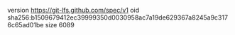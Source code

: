 version https://git-lfs.github.com/spec/v1
oid sha256:b1509679412ec39999350d0030958ac7a19de629367a8245a9c3176c65ad01be
size 6089
